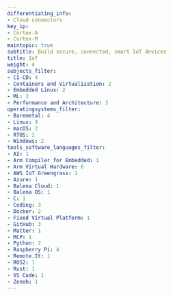 ```yaml
---
differentiating_info:
- Cloud connectors
key_ip:
- Cortex-A
- Cortex-M
maintopic: true
subtitle: Build secure, connected, smart IoT devices
title: IoT
weight: 4
subjects_filter:
- CI-CD: 4
- Containers and Virtualization: 2
- Embedded Linux: 2
- ML: 2
- Performance and Architecture: 3
operatingsystems_filter:
- Baremetal: 4
- Linux: 9
- macOS: 2
- RTOS: 2
- Windows: 2
tools_software_languages_filter:
- AI: 1
- Arm Compiler for Embedded: 1
- Arm Virtual Hardware: 6
- AWS IoT Greengrass: 1
- Azure: 1
- Balena Cloud: 1
- Balena OS: 1
- C: 1
- Coding: 3
- Docker: 2
- Fixed Virtual Platform: 1
- GitHub: 3
- Matter: 1
- MCP: 1
- Python: 2
- Raspberry Pi: 4
- Remote.It: 1
- ROS2: 1
- Rust: 1
- VS Code: 1
- Zenoh: 1
---
```

